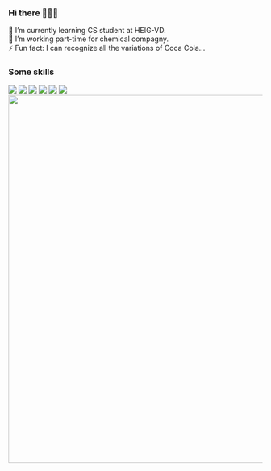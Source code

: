 ### Hi there 👋🐱‍🐉
🌱 I’m currently learning CS student at HEIG-VD. <br />
🤔 I’m working part-time for chemical compagny.<br />
⚡ Fun fact: I can recognize all the variations of Coca Cola...<br />


### Some skills
<img src="https://img.shields.io/badge/CLion-000000?style=for-the-badge&logo=clion&logoColor=white" /> <img src="https://img.shields.io/badge/Discord-5865F2?style=for-the-badge&logo=discord&logoColor=white" /> <img src="https://img.shields.io/badge/Obsidian-483699?style=for-the-badge&logo=Obsidian&logoColor=white" /> <img src="https://img.shields.io/badge/Microsoft_Office-D83B01?style=for-the-badge&logo=microsoft-office&logoColor=white" /> <img src="https://img.shields.io/badge/Windows_11-0078d4?style=for-the-badge&logo=windows-11&logoColor=white" /> <img src="https://img.shields.io/badge/GitHub-100000?style=for-the-badge&logo=github&logoColor=white" />
<img width='730' src="https://github-profile-summary-cards.vercel.app/api/cards/profile-details?username=GianniBee&theme=github_dark" />



